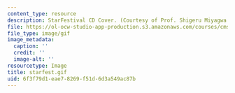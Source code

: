 ```yaml
---
content_type: resource
description: StarFestival CD Cover. (Courtesy of Prof. Shigeru Miyagwa.)
file: https://ol-ocw-studio-app-production.s3.amazonaws.com/courses/cms-930-media-education-and-the-marketplace-fall-2001/6f3f79d1eae78269f51d6d3a549ac87b_starfest.gif
file_type: image/gif
image_metadata:
  caption: ''
  credit: ''
  image-alt: ''
resourcetype: Image
title: starfest.gif
uid: 6f3f79d1-eae7-8269-f51d-6d3a549ac87b
---
```

